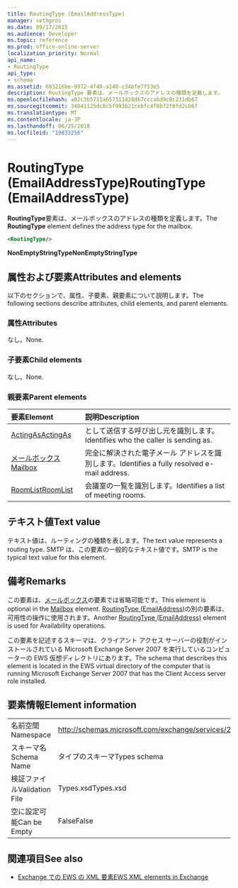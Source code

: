 ```yaml
---
title: RoutingType (EmailAddressType)
manager: sethgros
ms.date: 09/17/2015
ms.audience: Developer
ms.topic: reference
ms.prod: office-online-server
localization_priority: Normal
api_name:
- RoutingType
api_type:
- schema
ms.assetid: 683216be-9972-4f48-a148-c34bfe7f53e5
description: RoutingType 要素は、メールボックスのアドレスの種類を定義します。
ms.openlocfilehash: a02c3b5711a657311428d67cccabd9c8c231db67
ms.sourcegitcommit: 34041125dc8c5f993b21cebfc4f8b72f0fd2cb6f
ms.translationtype: MT
ms.contentlocale: ja-JP
ms.lasthandoff: 06/25/2018
ms.locfileid: "19833256"
---
```

# <a name="routingtype-emailaddresstype"></a><span data-ttu-id="befa5-103">RoutingType (EmailAddressType)</span><span class="sxs-lookup"><span data-stu-id="befa5-103">RoutingType (EmailAddressType)</span></span>

<span data-ttu-id="befa5-104">**RoutingType**要素は、メールボックスのアドレスの種類を定義します。</span><span class="sxs-lookup"><span data-stu-id="befa5-104">The **RoutingType** element defines the address type for the mailbox.</span></span> 
  
```XML
<RoutingType/>
```

 <span data-ttu-id="befa5-105">**NonEmptyStringType**</span><span class="sxs-lookup"><span data-stu-id="befa5-105">**NonEmptyStringType**</span></span>
## <a name="attributes-and-elements"></a><span data-ttu-id="befa5-106">属性および要素</span><span class="sxs-lookup"><span data-stu-id="befa5-106">Attributes and elements</span></span>

<span data-ttu-id="befa5-107">以下のセクションで、属性、子要素、親要素について説明します。</span><span class="sxs-lookup"><span data-stu-id="befa5-107">The following sections describe attributes, child elements, and parent elements.</span></span>
  
### <a name="attributes"></a><span data-ttu-id="befa5-108">属性</span><span class="sxs-lookup"><span data-stu-id="befa5-108">Attributes</span></span>

<span data-ttu-id="befa5-109">なし。</span><span class="sxs-lookup"><span data-stu-id="befa5-109">None.</span></span>
  
### <a name="child-elements"></a><span data-ttu-id="befa5-110">子要素</span><span class="sxs-lookup"><span data-stu-id="befa5-110">Child elements</span></span>

<span data-ttu-id="befa5-111">なし。</span><span class="sxs-lookup"><span data-stu-id="befa5-111">None.</span></span>
  
### <a name="parent-elements"></a><span data-ttu-id="befa5-112">親要素</span><span class="sxs-lookup"><span data-stu-id="befa5-112">Parent elements</span></span>

|<span data-ttu-id="befa5-113">**要素**</span><span class="sxs-lookup"><span data-stu-id="befa5-113">**Element**</span></span>|<span data-ttu-id="befa5-114">**説明**</span><span class="sxs-lookup"><span data-stu-id="befa5-114">**Description**</span></span>|
|:-----|:-----|
|[<span data-ttu-id="befa5-115">ActingAs</span><span class="sxs-lookup"><span data-stu-id="befa5-115">ActingAs</span></span>](actingas.md) <br/> |<span data-ttu-id="befa5-116">として送信する呼び出し元を識別します。</span><span class="sxs-lookup"><span data-stu-id="befa5-116">Identifies who the caller is sending as.</span></span>  <br/> |
|[<span data-ttu-id="befa5-117">メールボックス</span><span class="sxs-lookup"><span data-stu-id="befa5-117">Mailbox</span></span>](mailbox.md) <br/> |<span data-ttu-id="befa5-118">完全に解決された電子メール アドレスを識別します。</span><span class="sxs-lookup"><span data-stu-id="befa5-118">Identifies a fully resolved e-mail address.</span></span>  <br/> |
|[<span data-ttu-id="befa5-119">RoomList</span><span class="sxs-lookup"><span data-stu-id="befa5-119">RoomList</span></span>](roomlist.md) <br/> |<span data-ttu-id="befa5-120">会議室の一覧を識別します。</span><span class="sxs-lookup"><span data-stu-id="befa5-120">Identifies a list of meeting rooms.</span></span>  <br/> |
   
## <a name="text-value"></a><span data-ttu-id="befa5-121">テキスト値</span><span class="sxs-lookup"><span data-stu-id="befa5-121">Text value</span></span>

<span data-ttu-id="befa5-122">テキスト値は、ルーティングの種類を表します。</span><span class="sxs-lookup"><span data-stu-id="befa5-122">The text value represents a routing type.</span></span> <span data-ttu-id="befa5-123">SMTP は、この要素の一般的なテキスト値です。</span><span class="sxs-lookup"><span data-stu-id="befa5-123">SMTP is the typical text value for this element.</span></span>
  
## <a name="remarks"></a><span data-ttu-id="befa5-124">備考</span><span class="sxs-lookup"><span data-stu-id="befa5-124">Remarks</span></span>

<span data-ttu-id="befa5-125">この要素は、[メールボックス](mailbox.md)の要素では省略可能です。</span><span class="sxs-lookup"><span data-stu-id="befa5-125">This element is optional in the [Mailbox](mailbox.md) element.</span></span> <span data-ttu-id="befa5-126">[RoutingType (EmailAddress)](routingtype-emailaddress.md)の別の要素は、可用性の操作に使用されます。</span><span class="sxs-lookup"><span data-stu-id="befa5-126">Another [RoutingType (EmailAddress)](routingtype-emailaddress.md) element is used for Availability operations.</span></span> 
  
<span data-ttu-id="befa5-127">この要素を記述するスキーマは、クライアント アクセス サーバーの役割がインストールされている Microsoft Exchange Server 2007 を実行しているコンピューターの EWS 仮想ディレクトリにあります。</span><span class="sxs-lookup"><span data-stu-id="befa5-127">The schema that describes this element is located in the EWS virtual directory of the computer that is running Microsoft Exchange Server 2007 that has the Client Access server role installed.</span></span>
  
## <a name="element-information"></a><span data-ttu-id="befa5-128">要素情報</span><span class="sxs-lookup"><span data-stu-id="befa5-128">Element information</span></span>

|||
|:-----|:-----|
|<span data-ttu-id="befa5-129">名前空間</span><span class="sxs-lookup"><span data-stu-id="befa5-129">Namespace</span></span>  <br/> |http://schemas.microsoft.com/exchange/services/2006/types  <br/> |
|<span data-ttu-id="befa5-130">スキーマ名</span><span class="sxs-lookup"><span data-stu-id="befa5-130">Schema Name</span></span>  <br/> |<span data-ttu-id="befa5-131">タイプのスキーマ</span><span class="sxs-lookup"><span data-stu-id="befa5-131">Types schema</span></span>  <br/> |
|<span data-ttu-id="befa5-132">検証ファイル</span><span class="sxs-lookup"><span data-stu-id="befa5-132">Validation File</span></span>  <br/> |<span data-ttu-id="befa5-133">Types.xsd</span><span class="sxs-lookup"><span data-stu-id="befa5-133">Types.xsd</span></span>  <br/> |
|<span data-ttu-id="befa5-134">空に設定可能</span><span class="sxs-lookup"><span data-stu-id="befa5-134">Can be Empty</span></span>  <br/> |<span data-ttu-id="befa5-135">False</span><span class="sxs-lookup"><span data-stu-id="befa5-135">False</span></span>  <br/> |
   
## <a name="see-also"></a><span data-ttu-id="befa5-136">関連項目</span><span class="sxs-lookup"><span data-stu-id="befa5-136">See also</span></span>



- [<span data-ttu-id="befa5-137">Exchange での EWS の XML 要素</span><span class="sxs-lookup"><span data-stu-id="befa5-137">EWS XML elements in Exchange</span></span>](ews-xml-elements-in-exchange.md)


